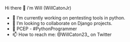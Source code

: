 Hi there 👋 i'm Will (WillCatonJr)

- 🎨 I’m currently working on pentesting tools in python.
- 👯 I’m looking to collaborate on Django projects.
- 🥂 PCEP - #PythonProgrammer
- 📫 How to reach me: @WillCaton23_ on Twitter 


